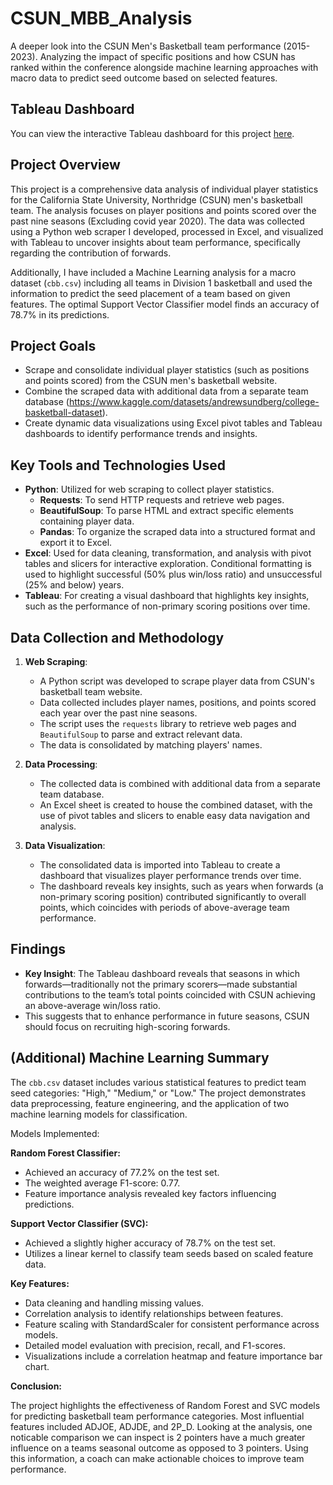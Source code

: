 # CSUN_MBB_Analysis
A deeper look into the CSUN Men's Basketball team performance (2015-2023). Analyzing the impact of specific positions and how CSUN has ranked within the conference alongside machine learning approaches with macro data to predict seed outcome based on selected features.

## Tableau Dashboard
You can view the interactive Tableau dashboard for this project [here](https://public.tableau.com/app/profile/george.patterson4334/viz/CSUNAnalysis/TeamHistoryDashboard).

## Project Overview

This project is a comprehensive data analysis of individual player statistics for the California State University, Northridge (CSUN) men's basketball team. The analysis focuses on player positions and points scored over the past nine seasons (Excluding covid year 2020). The data was collected using a Python web scraper I developed, processed in Excel, and visualized with Tableau to uncover insights about team performance, specifically regarding the contribution of forwards.

Additionally, I have included a Machine Learning analysis for a macro dataset (`cbb.csv`) including all teams in Division 1 basketball and used the information to predict the seed placement of a team based on given features. The optimal Support Vector Classifier model finds an accuracy of 78.7% in its predictions.

## Project Goals

- Scrape and consolidate individual player statistics (such as positions and points scored) from the CSUN men's basketball website.
- Combine the scraped data with additional data from a separate team database (https://www.kaggle.com/datasets/andrewsundberg/college-basketball-dataset).
- Create dynamic data visualizations using Excel pivot tables and Tableau dashboards to identify performance trends and insights.

## Key Tools and Technologies Used

- **Python**: Utilized for web scraping to collect player statistics.
  - **Requests**: To send HTTP requests and retrieve web pages.
  - **BeautifulSoup**: To parse HTML and extract specific elements containing player data.
  - **Pandas**: To organize the scraped data into a structured format and export it to Excel.
- **Excel**: Used for data cleaning, transformation, and analysis with pivot tables and slicers for interactive exploration. Conditional formatting is used to highlight successful (50% plus win/loss ratio) and unsuccessful (25% and below) years.
- **Tableau**: For creating a visual dashboard that highlights key insights, such as the performance of non-primary scoring positions over time.

## Data Collection and Methodology

1. **Web Scraping**:
   - A Python script was developed to scrape player data from CSUN's basketball team website.
   - Data collected includes player names, positions, and points scored each year over the past nine seasons.
   - The script uses the `requests` library to retrieve web pages and `BeautifulSoup` to parse and extract relevant data.
   - The data is consolidated by matching players' names.

2. **Data Processing**:
   - The collected data is combined with additional data from a separate team database.
   - An Excel sheet is created to house the combined dataset, with the use of pivot tables and slicers to enable easy data navigation and analysis.

3. **Data Visualization**:
   - The consolidated data is imported into Tableau to create a dashboard that visualizes player performance trends over time.
   - The dashboard reveals key insights, such as years when forwards (a non-primary scoring position) contributed significantly to overall points, which coincides with periods of above-average team performance.

## Findings

- **Key Insight**: The Tableau dashboard reveals that seasons in which forwards—traditionally not the primary scorers—made substantial contributions to the team’s total points coincided with CSUN achieving an above-average win/loss ratio.
- This suggests that to enhance performance in future seasons, CSUN should focus on recruiting high-scoring forwards.

## (Additional) Machine Learning Summary

The `cbb.csv` dataset includes various statistical features to predict team seed categories: "High," "Medium," or "Low." The project demonstrates data preprocessing, feature engineering, and the application of two machine learning models for classification.

Models Implemented:

**Random Forest Classifier:**
- Achieved an accuracy of 77.2% on the test set.
- The weighted average F1-score: 0.77.
- Feature importance analysis revealed key factors influencing predictions.

**Support Vector Classifier (SVC):**
- Achieved a slightly higher accuracy of 78.7% on the test set.
- Utilizes a linear kernel to classify team seeds based on scaled feature data.

**Key Features:**
- Data cleaning and handling missing values.
- Correlation analysis to identify relationships between features.
- Feature scaling with StandardScaler for consistent performance across models.
- Detailed model evaluation with precision, recall, and F1-scores.
- Visualizations include a correlation heatmap and feature importance bar chart.
  
**Conclusion:**

The project highlights the effectiveness of Random Forest and SVC models for predicting basketball team performance categories. Most influential features included ADJOE, ADJDE, and 2P_D. Looking at the analysis, one noticable comparison we can inspect is 2 pointers have a much greater influence on a teams seasonal outcome as opposed to 3 pointers. Using this information, a coach can make actionable choices to improve team performance.


